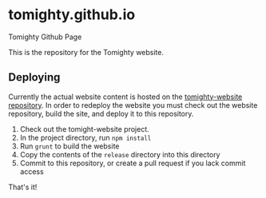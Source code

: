# tomighty.github.io
Tomighty Github Page

This is the repository for the Tomighty website.

## Deploying

Currently the actual website content is hosted on the [tomighty-website repository](https://github.com/tomighty/tomighty-website). In order
to redeploy the website you must check out the website repository, build the site, and deploy it to this repository.

1. Check out the tomight-website project.
1. In the project directory, run `npm install`
1. Run `grunt` to build the website
1. Copy the contents of the `release` directory into this directory
1. Commit to this repository, or create a pull request if you lack commit access

That's it!
